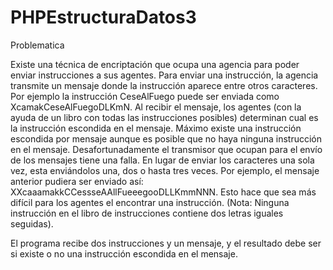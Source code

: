 # PHPEstructuraDatos3
Problematica

Existe una técnica de encriptación que ocupa una agencia para poder enviar instrucciones a sus agentes.
Para enviar una instrucción, la agencia transmite un mensaje donde la instrucción aparece entre otros
caracteres. Por ejemplo la instrucción CeseAlFuego puede ser enviada como
XcamakCeseAlFuegoDLKmN. Al recibir el mensaje, los agentes (con la ayuda de un libro con todas las
instrucciones posibles) determinan cual es la instrucción escondida en el mensaje. Máximo existe una
instrucción escondida por mensaje aunque es posible que no haya ninguna instrucción en el mensaje.
Desafortunadamente el transmisor que ocupan para el envío de los mensajes tiene una falla. En lugar de
enviar los caracteres una sola vez, esta enviándolos una, dos o hasta tres veces. Por ejemplo, el mensaje
anterior pudiera ser enviado así: XXcaaamakkCCessseAAllFueeegooDLLKmmNNN. Esto hace que sea más
difícil para los agentes el encontrar una instrucción. (Nota: Ninguna instrucción en el libro de
instrucciones contiene dos letras iguales seguidas).

El programa recibe dos instrucciones y un mensaje, y el resultado debe ser si existe o no una instrucción
escondida en el mensaje.
